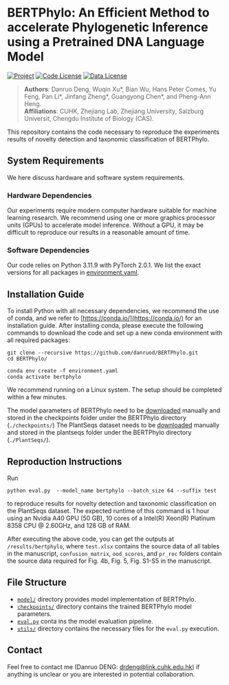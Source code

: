 # BERTPhylo: An Efficient Method to accelerate Phylogenetic Inference using a Pretrained DNA Language Model

[![Project](https://img.shields.io/badge/Code-Github-purple?style=flat-square)](https://github.com/danruod/BERTPhylo)
[![Code License](https://img.shields.io/badge/Code%20License-Apache_2.0-green.svg)](https://github.com/danruod/BERTPhylo/blob/main/LICENSE)
[![Data License](https://img.shields.io/badge/Data%20License-CC%20By%20NC%204.0-red.svg)](https://github.com/danruod/BERTPhylo/blob/main/DATA_LICENSE)


> **Authors**: Danruo Deng, Wuqin Xu*, Bian Wu, Hans Peter Comes, Yu Feng, Pan Li*, Jinfang Zheng*, Guangyong Chen*, and Pheng-Ann Heng.  
 **Affiliations**: CUHK, Zhejiang Lab, Zhejiang University, Salzburg Universit, Chengdu Institute of Biology (CAS).


<!-- Understanding the phylogenetic relationships among species is crucial for comprehending major evolutionary transitions, serving as the foundation for many biological studies. Despite the ever-growing volume of sequence data providing a significant opportunity for biological research, constructing reliable phylogenetic trees effectively becomes more challenging for current analytical methods. In this study, we introduce a novel solution to accelerate phylogeny inference using a pretrained DNA language model. Our approach identifies the taxonomic unit of a newly collected sequence using existing taxonomic classification systems and updates the corresponding subtree, akin to surgical corrections on a given phylogenetic tree. Specifically, we leverage a pretrained BERT network to obtain high-dimensional sequence representations, which are used not only to determine the subtree to be updated but also identify potentially valuable regions for subtree construction. We demonstrate the effectiveness of our method, named BERTPhylo, through experiments on our established PlantSeqs dataset, focusing on Embryophyta. Our findings provide the first evidence that phylogenetic trees can be constructed by automatically selecting the most informative regions of sequences, without manual selection of molecular markers. This discovery offers a robust guide for further research into the functional aspects of different regions of DNA sequences, enriching our understanding of biology.

<img src="./assets/BERTPhylo.jpg" alt="drawing" width="80%"/> -->

This repository contains the code necessary to reproduce the experiments results of novelty detection and taxonomic classification of BERTPhylo.

## System Requirements

We here discuss hardware and software system requirements.

### Hardware Dependencies

Our experiments require modern computer hardware suitable for machine learning research. We recommend using one or more graphics processor units (GPUs) to accelerate model inference. Without a GPU, it may be difficult to reproduce our results in a reasonable amount of time.


### Software Dependencies

Our code relies on Python 3.11.9 with PyTorch 2.0.1. We list the exact versions for all packages in [environment.yaml](environment.yaml).


## Installation Guide

To install Python with all necessary dependencies, we recommend the use of conda, and we refer to [https://conda.io/](https://conda.io/) for an installation guide. After installing conda, please execute the following commands to download the code and set up a new conda environment with all required packages:


```
git clone --recursive https://github.com/danruod/BERTPhylo.git
cd BERTPhylo/
  
conda env create -f environment.yaml
conda activate bertphylo
```

We recommend running on a Linux system. The setup should be completed within a few minutes. 

The model parameters of BERTPhylo need to be [downloaded](https://drive.google.com/drive/folders/1ocbnwkGMXgkYwLw1KVlVLokooVLmNdNm?usp=sharing) manually and stored in the checkpoints folder under the BERTPhylo directory (`./checkpoints/`)
The PlantSeqs dataset needs to be [downloaded](https://drive.google.com/drive/folders/1wAQVjLYqlRA_0Xk9I3XvOsh_A-sdb9zZ?usp=sharing) manually and stored in the plantseqs folder under the BERTPhylo directory (`./PlantSeqs/`).


## Reproduction Instructions

Run

  ```
  python eval.py  --model_name bertphylo --batch_size 64 --suffix test
  ```

to reproduce results for novelty detection and taxonomic classification on the PlantSeqs dataset. The expected runtime of this command is 1 hour using an Nvidia A40 GPU (50 GB), 10 cores of a Intel(R) Xeon(R) Platinum 8358 CPU @ 2.60GHz, and 128 GB of RAM. 

After executing the above code, you can get the outputs at `/results/bertphylo`, where `test.xlsx` contains the source data of all tables in the manuscript, `confusion_matrix`, `ood_scores`, and `pr_roc` folders contain the source data required for Fig. 4b, Fig. 5, Fig. S1-S5 in the manuscript.


## File Structure

 * [`model/`](https://github.com/danruod/BERTPhylo/tree/main/model) directory provides model implementation of BERTPhylo. 
 * [`checkpoints/`](https://github.com/danruod/BERTPhylo/tree/main/checkpoints) directory contains the trained BERTPhylo model parameters. 
 * [`eval.py`](https://github.com/danruod/BERTPhylo/blob/main/eval.py) conta ins the model evaluation pipeline.
 * [`utils/`](https://github.com/danruod/BERTPhylo/tree/main/utils) directory contains the necessary files for the `eval.py` execution.


## Contact
Feel free to contact me (Danruo DENG: [drdeng@link.cuhk.edu.hk](mailto:drdeng@link.cuhk.edu.hk)) if anything is unclear or you are interested in potential collaboration.
